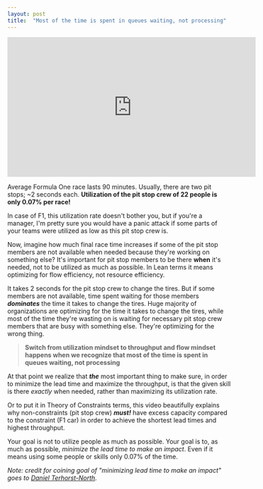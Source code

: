 ```yaml
---
layout: post
title:  "Most of the time is spent in queues waiting, not processing"
---
```


<iframe width="560" height="315" src="https://www.youtube.com/embed/aHSUp7msCIE" frameborder="0" allow="accelerometer; autoplay; encrypted-media; gyroscope; picture-in-picture" allowfullscreen></iframe>

Average Formula One race lasts 90 minutes. Usually, there are two pit stops; ~2 seconds each. __Utilization of the pit stop crew of 22 people is only 0.07% per race!__  

In case of F1, this utilization rate doesn't bother you, but if you're a manager, I'm pretty sure you would have a panic attack if some parts of your teams were utilized as low as this pit stop crew is.

Now, imagine how much final race time increases if some of the pit stop members are not available when needed because they're working on something else? It's important for pit stop members to be there **when** it's needed, not to be utilized as much as possible. In Lean terms it means optimizing for flow efficiency, not resource efficiency.

It takes 2 seconds for the pit stop crew to change the tires. But if some members are not available, time spent waiting for those members **_dominates_** the time it takes to change the tires. Huge majority of organizations are optimizing for the time it takes to change the tires, while most of the time they're wasting on is waiting for necessary pit stop crew members that are busy with something else. They're optimizing for the wrong thing.

> **Switch from utilization mindset to throughput and flow mindset happens when we recognize that most of the time is spent in queues waiting, not processing**

At that point we realize that **_the_** most important thing to make sure, in order to minimize the lead time and maximize the throughput, is that the given skill is there _exactly_ when needed, rather than maximizing its utilization rate.

Or to put it in Theory of Constraints terms, this video beautifully explains why non-constraints (pit stop crew) **_must!_** have excess capacity compared to the constraint (F1 car) in order to achieve the shortest lead times and highest throughput.

Your goal is not to utilize people as much as possible. Your goal is to, as much as possible, _minimize the lead time to make an impact_. Even if it means using some people or skills only 0.07% of the time.  


_Note: credit for coining goal of "minimizing lead time to make an impact" goes to [Daniel Terhorst-North](https://twitter.com/tastapod)._